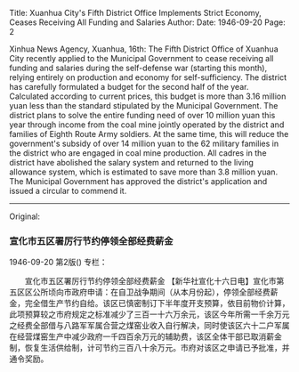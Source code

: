Title: Xuanhua City's Fifth District Office Implements Strict Economy, Ceases Receiving All Funding and Salaries
Author: 
Date: 1946-09-20
Page: 2

Xinhua News Agency, Xuanhua, 16th: The Fifth District Office of Xuanhua City recently applied to the Municipal Government to cease receiving all funding and salaries during the self-defense war (starting this month), relying entirely on production and economy for self-sufficiency. The district has carefully formulated a budget for the second half of the year. Calculated according to current prices, this budget is more than 3.16 million yuan less than the standard stipulated by the Municipal Government. The district plans to solve the entire funding need of over 10 million yuan this year through income from the coal mine jointly operated by the district and families of Eighth Route Army soldiers. At the same time, this will reduce the government's subsidy of over 14 million yuan to the 62 military families in the district who are engaged in coal mine production. All cadres in the district have abolished the salary system and returned to the living allowance system, which is estimated to save more than 3.8 million yuan. The Municipal Government has approved the district's application and issued a circular to commend it.



<hr /> 

Original: 


### 宣化市五区署厉行节约停领全部经费薪金

1946-09-20
第2版()
专栏：

　　宣化市五区署厉行节约停领全部经费薪金
    【新华社宣化十六日电】宣化市第五区区公所顷向市政府申请：在自卫战争期间（从本月份起），停领全部经费薪金，完全借生产节约自给。该区已慎密制订下半年度开支预算，依目前物价计算，此项预算较之市府规定之标准减少了三百一十六万余元，该区今年所需一千余万元之经费全部借与八路军军属合营之煤窑业收入自行解决，同时使该区六十二户军属在经营煤窑生产中减少政府一千四百余万元的辅助费，该区全体干部已取消薪金制，恢复生活供给制，计可节约三百八十余万元。市府对该区之申请已予批准，并通令奖励。
